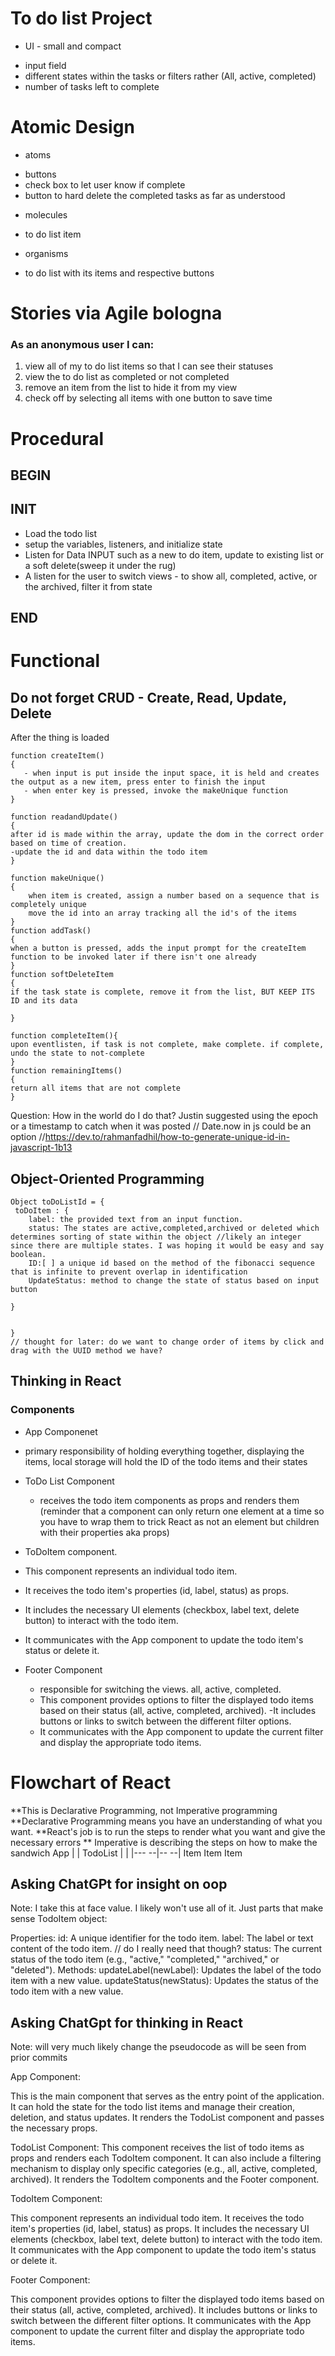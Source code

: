 # To do list Project

- UI - small and compact

* input field
* different states within the tasks or filters rather (All, active, completed)
* number of tasks left to complete

# Atomic Design

- atoms

* buttons
* check box to let user know if complete
* button to hard delete the completed tasks as far as understood

- molecules

* to do list item

- organisms

* to do list with its items and respective buttons

# Stories via Agile bologna

### As an anonymous user I can:

1.  view all of my to do list items so that I can see their statuses
2.  view the to do list as completed or not completed
3.  remove an item from the list to hide it from my view
4.  check off by selecting all items with one button to save time

# Procedural

## BEGIN

## INIT

- Load the todo list
- setup the variables, listeners, and initialize state
- Listen for Data INPUT such as a new to do item, update to existing list or a soft delete(sweep it under the rug)
- A listen for the user to switch views - to show all, completed, active, or the archived, filter it from state

## END

# Functional

## Do not forget CRUD - Create, Read, Update, Delete

After the thing is loaded

```
function createItem()
{
   - when input is put inside the input space, it is held and creates the output as a new item, press enter to finish the input
   - when enter key is pressed, invoke the makeUnique function
}

function readandUpdate()
{
after id is made within the array, update the dom in the correct order based on time of creation.
-update the id and data within the todo item
}

function makeUnique()
{
    when item is created, assign a number based on a sequence that is completely unique
    move the id into an array tracking all the id's of the items
}
function addTask()
{
when a button is pressed, adds the input prompt for the createItem function to be invoked later if there isn't one already
}
function softDeleteItem
{
if the task state is complete, remove it from the list, BUT KEEP ITS ID and its data

}

function completeItem(){
upon eventlisten, if task is not complete, make complete. if complete, undo the state to not-complete
}
function remainingItems()
{
return all items that are not complete
}
```

Question: How in the world do I do that? Justin suggested using the epoch or a timestamp to catch when it was posted
// Date.now in js could be an option
//https://dev.to/rahmanfadhil/how-to-generate-unique-id-in-javascript-1b13

## Object-Oriented Programming

```
Object toDoListId = {
 toDoItem : {
    label: the provided text from an input function.
    status: The states are active,completed,archived or deleted which determines sorting of state within the object //likely an integer since there are multiple states. I was hoping it would be easy and say boolean. 
    ID:[ ] a unique id based on the method of the fibonacci sequence that is infinite to prevent overlap in identification
    UpdateStatus: method to change the state of status based on input button

}


}
// thought for later: do we want to change order of items by click and drag with the UUID method we have?
```

## Thinking in React

### Components
- App Componenet 
 - primary responsibility of holding everything together, displaying the items, local storage will hold the ID of the todo items and their states


- ToDo List Component 
  - receives the todo item components as props and renders them (reminder that a component can only return one element at a time so you have to wrap them to trick React as not an element but children with their properties aka props)


- ToDoItem component.
 - This component represents an individual todo item.
 - It receives the todo item's properties (id, label, status) as props.
 - It includes the necessary UI elements (checkbox, label text, delete button) to interact with the todo item.
 - It communicates with the App component to update the todo item's status  or delete it.


- Footer Component
  - responsible for switching the views. all, active, completed.
  - This component provides options to filter the displayed todo items  based on their status (all, active, completed, archived).
  -It includes buttons or links to switch between the different filter options.
  - It communicates with the App component to update the current filter and display the appropriate todo items.


# Flowchart of React 
**This is Declarative Programming, not Imperative programming
**Declarative Programming means you have an understanding of what you want. **React's job is to run the steps to render what you want and give the necessary errors
** Imperative is describing the steps on how to make the sandwich
             App
               |
               |
             TodoList
               |
               |
        |---  --|--  --|
        Item   Item   Item


## Asking ChatGPt for insight on oop
Note: I take this at face value. I likely won't use all of it. Just parts that make sense 
TodoItem object:

Properties:
id: A unique identifier for the todo item.
label: The label or text content of the todo item. // do I really need that though?
status: The current status of the todo item (e.g., "active," "completed," "archived," or "deleted").
Methods:
updateLabel(newLabel): Updates the label of the todo item with a new value.
updateStatus(newStatus): Updates the status of the todo item with a new value.

## Asking ChatGpt for thinking in React
Note: will very much likely change the pseudocode as will be seen from prior commits

App Component:

This is the main component that serves as the entry point of the application.
It can hold the state for the todo list items and manage their creation, deletion, and status updates.
It renders the TodoList component and passes the necessary props.

TodoList Component:
This component receives the list of todo items as props and renders each TodoItem component.
It can also include a filtering mechanism to display only specific categories (e.g., all, active, completed, archived).
It renders the TodoItem components and the Footer component.

TodoItem Component:

This component represents an individual todo item.
It receives the todo item's properties (id, label, status) as props.
It includes the necessary UI elements (checkbox, label text, delete button) to interact with the todo item.
It communicates with the App component to update the todo item's status or delete it.

Footer Component:

This component provides options to filter the displayed todo items based on their status (all, active, completed, archived).
It includes buttons or links to switch between the different filter options.
It communicates with the App component to update the current filter and display the appropriate todo items.



